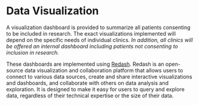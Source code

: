 # Data Visualization

A visualization dashboard is provided to summarize all patients consenting to be included in research. The exact visualizations implemented will depend on the specific needs of individual clinics. *In addition, all clinics will be offered an internal dashboard including patients not consenting to inclusion in research.*

These dashboards are implemented using [Redash](https://redash.io/). Redash is an open-source data visualization and collaboration platform that allows users to connect to various data sources, create and share interactive visualizations and dashboards, and collaborate with others on data analysis and exploration. It is designed to make it easy for users to query and explore data, regardless of their technical expertise or the size of their data. 
